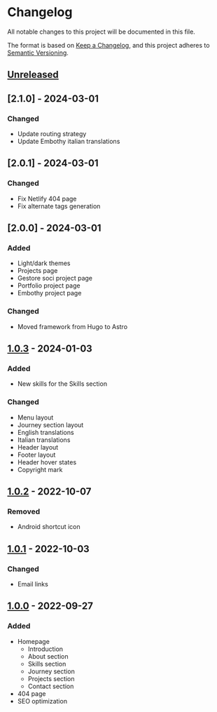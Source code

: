 # Changelog

All notable changes to this project will be documented in this file.

The format is based on [Keep a Changelog](https://keepachangelog.com/en/1.0.0/),
and this project adheres to [Semantic Versioning](https://semver.org/spec/v2.0.0.html).

## [Unreleased]

## [2.1.0] - 2024-03-01

### Changed

- Update routing strategy
- Update Embothy italian translations

## [2.0.1] - 2024-03-01

### Changed

- Fix Netlify 404 page
- Fix alternate tags generation

## [2.0.0] - 2024-03-01

### Added

- Light/dark themes
- Projects page
- Gestore soci project page
- Portfolio project page
- Embothy project page

### Changed

- Moved framework from Hugo to Astro

## [1.0.3] - 2024-01-03

### Added

- New skills for the Skills section

### Changed

- Menu layout
- Journey section layout
- English translations
- Italian translations
- Header layout
- Footer layout
- Header hover states
- Copyright mark

## [1.0.2] - 2022-10-07

### Removed

- Android shortcut icon

## [1.0.1] - 2022-10-03

### Changed

- Email links

## [1.0.0] - 2022-09-27

### Added

- Homepage
  - Introduction
  - About section
  - Skills section
  - Journey section
  - Projects section
  - Contact section
- 404 page
- SEO optimization

[unreleased]: https://gitlab.com/KL-B0/portfolio/-/compare/v1.0.3...HEAD
[1.0.3]: https://gitlab.com/KL-B0/portfolio/-/compare/v1.0.2...v1.0.3
[1.0.2]: https://gitlab.com/KL-B0/portfolio/-/compare/v1.0.1...v1.0.2
[1.0.1]: https://gitlab.com/KL-B0/portfolio/-/compare/v1.0.0...v1.0.1
[1.0.0]: https://gitlab.com/KL-B0/portfolio/-/tree/v1.0.0
